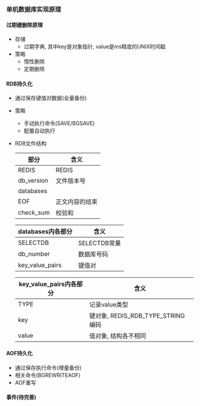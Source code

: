 ### 单机数据库实现原理

#### 过期键删除原理
- 存储
    - 过期字典, 其中key是对象指针, value是ms精度的UNIX时间戳
- 策略
    - 惰性删除
    - 定期删除

#### RDB持久化
- 通过保存键值对数据(全量备份)
- 策略
    - 手动执行命令(SAVE/BGSAVE)
    - 配置自动执行

- RDB文件结构

    | 部分 | 含义 |
    |---|---|
    | REDIS | REDIS |
    | db_version | 文件版本号 |
    | databases |  |
    | EOF | 正文内容的结束 |
    | check_sum | 校验和 |

    | databases内各部分 | 含义 |
    |---|---|
    | SELECTDB | SELECTDB常量 |
    | db_number | 数据库号码 |
    | key_value_pairs | 键值对 |

    | key_value_pairs内各部分 | 含义 |
    |---|---|
    | TYPE | 记录value类型 |
    | key | 键对象, REDIS_RDB_TYPE_STRING编码 |
    | value | 值对象, 结构各不相同 |

#### AOF持久化
- 通过保存执行命令(增量备份)
- 相关命令(BGREWRITEAOF)
- AOF重写

#### 事件(待完善)